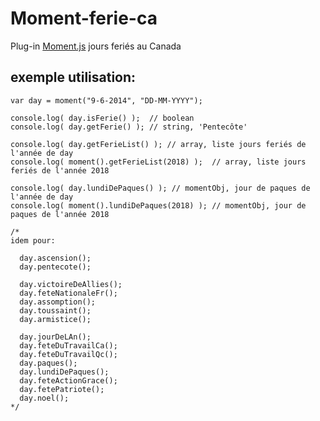 Moment-ferie-ca
==================================================

Plug-in [Moment.js][1] jours feriés au Canada


exemple utilisation:
-----------

    var day = moment("9-6-2014", "DD-MM-YYYY");

    console.log( day.isFerie() );  // boolean
    console.log( day.getFerie() ); // string, 'Pentecôte'

    console.log( day.getFerieList() ); // array, liste jours feriés de l'année de day
    console.log( moment().getFerieList(2018) );  // array, liste jours feriés de l'année 2018

    console.log( day.lundiDePaques() ); // momentObj, jour de paques de l'année de day
    console.log( moment().lundiDePaques(2018) ); // momentObj, jour de paques de l'année 2018

    /*
    idem pour:

      day.ascension();
      day.pentecote();

      day.victoireDeAllies();
      day.feteNationaleFr();
      day.assomption();
      day.toussaint();
      day.armistice();

      day.jourDeLAn();
      day.feteDuTravailCa();
      day.feteDuTravailQc();
      day.paques();
      day.lundiDePaques();
      day.feteActionGrace();
      day.fetePatriote();
      day.noel();
    */


  [1]: http://momentjs.com/
